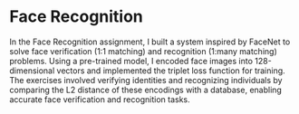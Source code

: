 # Face Recognition
In the Face Recognition assignment, I built a system inspired by FaceNet to solve face verification (1:1 matching) and recognition (1:many matching) problems. Using a pre-trained model, I encoded face images into 128-dimensional vectors and implemented the triplet loss function for training. The exercises involved verifying identities and recognizing individuals by comparing the L2 distance of these encodings with a database, enabling accurate face verification and recognition tasks.
